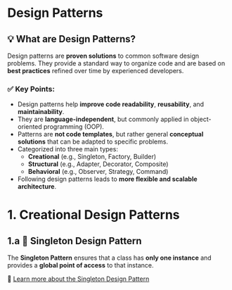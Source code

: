 # Design Patterns

## 💡 What are Design Patterns?

Design patterns are **proven solutions** to common software design problems. They provide a standard way to organize code and are based on **best practices** refined over time by experienced developers.

### ✅ Key Points:
- Design patterns help **improve code readability**, **reusability**, and **maintainability**.
- They are **language-independent**, but commonly applied in object-oriented programming (OOP).
- Patterns are **not code templates**, but rather general **conceptual solutions** that can be adapted to specific problems.
- Categorized into three main types:
  - **Creational** (e.g., Singleton, Factory, Builder)
  - **Structural** (e.g., Adapter, Decorator, Composite)
  - **Behavioral** (e.g., Observer, Strategy, Command)
- Following design patterns leads to **more flexible and scalable architecture**.

# 1. Creational Design Patterns
## 1.a 🧩 Singleton Design Pattern

The **Singleton Pattern** ensures that a class has **only one instance** and provides a **global point of access** to that instance.

🔗 [Learn more about the Singleton Design Pattern](https://github.com/Swayam595/Design-Patterns/tree/main/creational/singleton)
